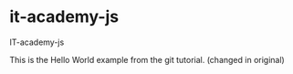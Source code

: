 # it-academy-js
IT-academy-js

This is the Hello World example from the git tutorial.
(changed in original)
